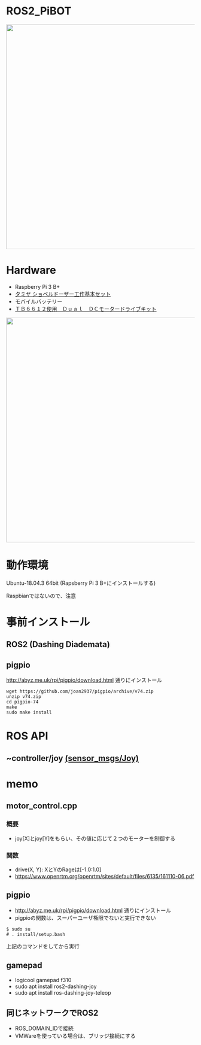 # ROS2_PiBOT
<img src="https://user-images.githubusercontent.com/1625932/72203578-ba238580-34b0-11ea-9230-da99632cd875.jpg" width="600px">

# Hardware
 - Raspberry Pi 3 B+
 - [タミヤ ショベルドーザー工作基本セット](https://www.amazon.co.jp/%E3%82%BF%E3%83%9F%E3%83%A4-%E6%A5%BD%E3%81%97%E3%81%84%E5%B7%A5%E4%BD%9C%E3%82%B7%E3%83%AA%E3%83%BC%E3%82%BA-No-107-%E3%82%B7%E3%83%A7%E3%83%99%E3%83%AB%E3%83%89%E3%83%BC%E3%82%B6%E3%83%BC%E5%B7%A5%E4%BD%9C%E5%9F%BA%E6%9C%AC%E3%82%BB%E3%83%83%E3%83%88-70107/dp/B002DR3H5I/ref=pd_aw_sbs_21_5/356-6988335-3432811?_encoding=UTF8&pd_rd_i=B002DR3H5I&pd_rd_r=47ed4ac3-e9e9-4253-87ec-194fb1966823&pd_rd_w=8iAcA&pd_rd_wg=sCtHp&pf_rd_p=1893a417-ba87-4709-ab4f-0dece788c310&pf_rd_r=8J7W5P57K8F1MMVJAQH6&psc=1&refRID=8J7W5P57K8F1MMVJAQH6)
 - モバイルバッテリー
 - [ＴＢ６６１２使用　Ｄｕａｌ　ＤＣモータードライブキット](http://akizukidenshi.com/catalog/g/gK-11219/)

<img src="https://user-images.githubusercontent.com/1625932/75606242-21af9600-5b2e-11ea-855c-77d55bd2453f.png" width="600px">

# 動作環境
Ubuntu-18.04.3 64bit (Rapsberry Pi 3 B+にインストールする)

Raspbianではないので、注意

# 事前インストール
## ROS2 (Dashing Diademata)

## pigpio
http://abyz.me.uk/rpi/pigpio/download.html 通りにインストール

```
wget https://github.com/joan2937/pigpio/archive/v74.zip
unzip v74.zip
cd pigpio-74
make
sudo make install
```
# ROS API
## ~controller/joy  [(sensor_msgs/Joy)](http://docs.ros.org/api/sensor_msgs/html/msg/Joy.html)

# memo
## motor_control.cpp
### 概要
 - joy[X]とjoy[Y]をもらい、その値に応じて２つのモーターを制御する
### 関数
 - drive(X, Y): XとYのRageは[-1.0:1.0]
 - https://www.openrtm.org/openrtm/sites/default/files/6135/161110-06.pdf


## pigpio
 - http://abyz.me.uk/rpi/pigpio/download.html 通りにインストール
 - pigpioの関数は、スーパーユーザ権限でないと実行できない
 ```
 $ sudo su
 # . install/setup.bash
```
上記のコマンドをしてから実行

## gamepad
- logicool gamepad f310
- sudo apt install ros2-dashing-joy
- sudo apt install ros-dashing-joy-teleop

## 同じネットワークでROS2
 - ROS_DOMAIN_IDで接続
 - VMWareを使っている場合は、ブリッジ接続にする
